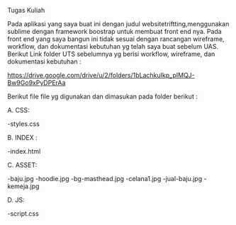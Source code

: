 Tugas Kuliah

Pada aplikasi yang saya buat ini dengan judul websitetriftting,menggunakan sublime dengan framework boostrap untuk membuat front end nya.
Pada front end yang saya bangun ini tidak sesuai dengan rancangan wireframe, workflow, dan dokumentasi kebutuhan yg telah saya buat sebelum UAS.
Berikut Link folder UTS sebelumnya yg berisi workflow, wireframe, dan dokumentasi kebutuhan :

https://drive.google.com/drive/u/2/folders/1bLachkuIkp_pIMQJ-Bw9Go9xPyDPErAa





Berikut file file yg digunakan dan dimasukan pada folder berikut :




A. CSS:

-styles.css

B. INDEX :

-index.html

C. ASSET:

-baju.jpg
-hoodie.jpg
-bg-masthead.jpg
-celana1.jpg
-jual-baju.jpg
-kemeja.jpg

D. JS:

-script.css


